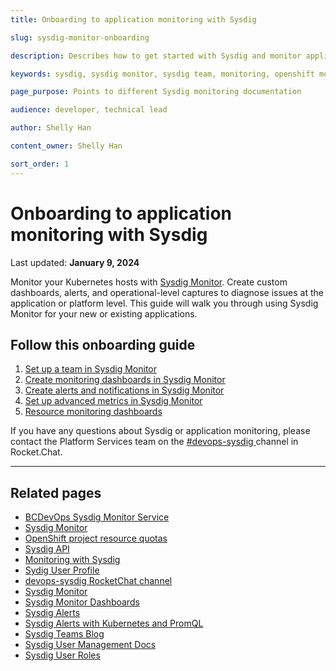 ```yaml
---
title: Onboarding to application monitoring with Sysdig

slug: sysdig-monitor-onboarding

description: Describes how to get started with Sysdig and monitor application

keywords: sysdig, sysdig monitor, sysdig team, monitoring, openshift monitoring, developer guide, team guide, team, configure

page_purpose: Points to different Sysdig monitoring documentation

audience: developer, technical lead

author: Shelly Han

content_owner: Shelly Han

sort_order: 1
---
```


# Onboarding to application monitoring with Sysdig
Last updated: **January 9, 2024**

Monitor your Kubernetes hosts with [Sysdig Monitor](https://sysdig.com/products/monitor/). Create custom dashboards, alerts, and operational-level captures to diagnose issues at the application or platform level. This guide will walk you through using Sysdig Monitor for your new or existing applications.

## Follow this onboarding guide

1. [Set up a team in Sysdig Monitor](../app-monitoring/sysdig-monitor-setup-team.md)
2. [Create monitoring dashboards in Sysdig Monitor](../app-monitoring/sysdig-monitor-create-monitoring-dashboards.md)
3. [Create alerts and notifications in Sysdig Monitor](../app-monitoring/sysdig-monitor-create-alert-channels.md)
4. [Set up advanced metrics in Sysdig Monitor](../app-monitoring/sysdig-monitor-set-up-advanced-functions.md)
5. [Resource monitoring dashboards](../app-monitoring/resource-monitoring-dashboards.md)

If you have any questions about Sysdig or application monitoring, please contact the Platform Services team on the [#devops-sysdig ](https://chat.developer.gov.bc.ca/channel/devops-sysdig) channel in Rocket.Chat.

---


## Related pages
- [BCDevOps Sysdig Monitor Service](https://app.sysdigcloud.com/api/oauth/openid/bcdevops)
- [Sysdig Monitor](https://sysdig.com/products/monitor/)
- [OpenShift project resource quotas](../automation-and-resiliency/openshift-project-resource-quotas.md)
- [Sysdig API](https://docs.sysdig.com/en/docs/developer-tools/sysdig-rest-api-conventions/)
- [Monitoring with Sysdig](https://digital.gov.bc.ca/cloud/services/private/products-tools/sysdig/)
- [Sydig User Profile](https://app.sysdigcloud.com/#/settings/user)
- [devops-sysdig RocketChat channel](https://chat.developer.gov.bc.ca/channel/devops-sysdig)
- [Sysdig Monitor](https://docs.sysdig.com/en/sysdig-monitor.html)
- [Sysdig Monitor Dashboards](https://docs.sysdig.com/en/dashboards.html)
- [Sysdig Alerts](https://docs.sysdig.com/en/alerts.html)
- [Sysdig Alerts with Kubernetes and PromQL](https://sysdig.com/blog/alerting-kubernetes/)
- [Sysdig Teams Blog](https://sysdig.com/blog/introducing-sysdig-teams/)
- [Sysdig User Management Docs](https://docs.sysdig.com/en/manage-teams-and-roles.html)
- [Sysdig User Roles](https://docs.sysdig.com/en/user-and-team-administration.html)


